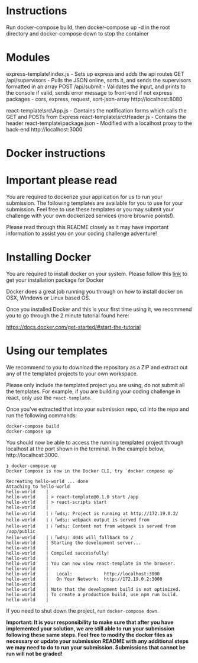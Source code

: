 # Instructions
Run docker-compose build, then docker-compose up -d in the root directory and docker-compose down to stop the container

# Modules
express-template\index.js - Sets up express and adds the api routes
    GET /api/supervisors - Pulls the JSON online, sorts it, and sends the supervisors formatted in an array
    POST /api/submit - Validates the input, and prints to the console if valid, sends error message to front-end if not
express packages - cors, express, request, sort-json-array
http://localhost:8080

react-template\src\App.js - Contains the notification forms which calls the GET and POSTs from Express
react-template\src\Header.js - Contains the header
react-template\package.json - Modified with a localhost proxy to the back-end
http://localhost:3000

# Docker instructions

# Important please read
 You are required to dockerize your application for us to run your submission. The following templates are available for you to use for your submission. Feel free to use these templates or you may submit your challenge with your own dockerized services (more brownie points!).

 Please read through this README closely as it may have important information to assist you on your coding challenge adventure!

# Installing Docker
You are required to install docker on your system. Please follow this [link](https://docs.docker.com/get-docker/) to get your installation package for Docker 

Docker does a great job running you through on how to install docker on OSX, Windows or Linux based OS.

Once you installed Docker and this is your first time using it, we recommend you to go through the 2 minute tutorial found here:

https://docs.docker.com/get-started/#start-the-tutorial

# Using our templates
We recommend to you to download the repository as a ZIP and extract out any of the templated projects to your own workspace. 

Please only include the templated project you are using, do not submit all the templates. For example, if you are building your coding challenge in react, only use the `react-template`. 

Once you've extracted that into your submission repo, cd into the repo and run the following commands:
```
docker-compose build
docker-compose up
```

You should now be able to access the running templated project through localhost at the port shown in the terminal. In the example below, http://localhost:3000.

```
❯ docker-compose up
Docker Compose is now in the Docker CLI, try `docker compose up`

Recreating hello-world ... done
Attaching to hello-world
hello-world    |
hello-world    | > react-template@0.1.0 start /app
hello-world    | > react-scripts start
hello-world    |
hello-world    | ℹ ｢wds｣: Project is running at http://172.19.0.2/
hello-world    | ℹ ｢wds｣: webpack output is served from
hello-world    | ℹ ｢wds｣: Content not from webpack is served from /app/public
hello-world    | ℹ ｢wds｣: 404s will fallback to /
hello-world    | Starting the development server...
hello-world    |
hello-world    | Compiled successfully!
hello-world    |
hello-world    | You can now view react-template in the browser.
hello-world    |
hello-world    |   Local:            http://localhost:3000
hello-world    |   On Your Network:  http://172.19.0.2:3000
hello-world    |
hello-world    | Note that the development build is not optimized.
hello-world    | To create a production build, use npm run build.
hello-world    |
```

If you need to shut down the project, run `docker-compose down`. 

**Important: It is your responsibility to make sure that after you have implemented your solution, we are still able to run your submission following these same steps. Feel free to modify the docker files as necessary or update your submission README with any additional steps we may need to do to run your submission. Submissions that cannot be run will not be graded!**